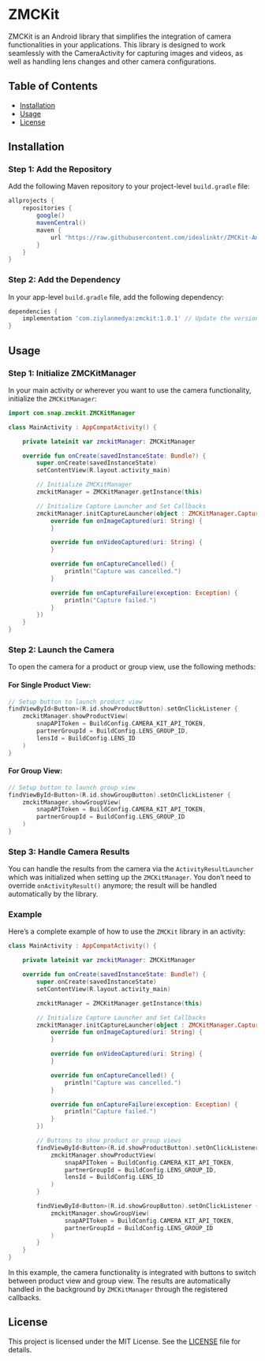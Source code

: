 # ZMCKit

ZMCKit is an Android library that simplifies the integration of camera functionalities in your applications. This library is designed to work seamlessly with the CameraActivity for capturing images and videos, as well as handling lens changes and other camera configurations.

## Table of Contents
- [Installation](#installation)
- [Usage](#usage)
- [License](#license)

## Installation

### Step 1: Add the Repository

Add the following Maven repository to your project-level `build.gradle` file:

```groovy
allprojects {
    repositories {
        google()
        mavenCentral()
        maven {
            url "https://raw.githubusercontent.com/idealinktr/ZMCKit-Android/main/"
        }
    }
}
```

### Step 2: Add the Dependency

In your app-level `build.gradle` file, add the following dependency:

```groovy
dependencies {
    implementation 'com.ziylanmedya:zmckit:1.0.1' // Update the version as necessary
}
```

## Usage

### Step 1: Initialize ZMCKitManager

In your main activity or wherever you want to use the camera functionality, initialize the `ZMCKitManager`:

```kotlin
import com.snap.zmckit.ZMCKitManager

class MainActivity : AppCompatActivity() {

    private lateinit var zmckitManager: ZMCKitManager

    override fun onCreate(savedInstanceState: Bundle?) {
        super.onCreate(savedInstanceState)
        setContentView(R.layout.activity_main)

        // Initialize ZMCKitManager
        zmckitManager = ZMCKitManager.getInstance(this)

        // Initialize Capture Launcher and Set Callbacks
        zmckitManager.initCaptureLauncher(object : ZMCKitManager.CaptureCallback {
            override fun onImageCaptured(uri: String) {
            }

            override fun onVideoCaptured(uri: String) {
            }

            override fun onCaptureCancelled() {
                println("Capture was cancelled.")
            }

            override fun onCaptureFailure(exception: Exception) {
                println("Capture failed.")
            }
        })
    }
}
```

### Step 2: Launch the Camera

To open the camera for a product or group view, use the following methods:

#### For Single Product View:
```kotlin
// Setup button to launch product view
findViewById<Button>(R.id.showProductButton).setOnClickListener {
    zmckitManager.showProductView(
        snapAPIToken = BuildConfig.CAMERA_KIT_API_TOKEN,
        partnerGroupId = BuildConfig.LENS_GROUP_ID,
        lensId = BuildConfig.LENS_ID
    )
}
```

#### For Group View:
```kotlin
// Setup button to launch group view
findViewById<Button>(R.id.showGroupButton).setOnClickListener {
    zmckitManager.showGroupView(
        snapAPIToken = BuildConfig.CAMERA_KIT_API_TOKEN,
        partnerGroupId = BuildConfig.LENS_GROUP_ID
    )
}
```

### Step 3: Handle Camera Results

You can handle the results from the camera via the `ActivityResultLauncher` which was initialized when setting up the `ZMCKitManager`. You don’t need to override `onActivityResult()` anymore; the result will be handled automatically by the library.

### Example

Here’s a complete example of how to use the `ZMCKit` library in an activity:

```kotlin
class MainActivity : AppCompatActivity() {

    private lateinit var zmckitManager: ZMCKitManager

    override fun onCreate(savedInstanceState: Bundle?) {
        super.onCreate(savedInstanceState)
        setContentView(R.layout.activity_main)

        zmckitManager = ZMCKitManager.getInstance(this)

        // Initialize Capture Launcher and Set Callbacks
        zmckitManager.initCaptureLauncher(object : ZMCKitManager.CaptureCallback {
            override fun onImageCaptured(uri: String) {
            }

            override fun onVideoCaptured(uri: String) {
            }

            override fun onCaptureCancelled() {
                println("Capture was cancelled.")
            }

            override fun onCaptureFailure(exception: Exception) {
                println("Capture failed.")
            }
        })

        // Buttons to show product or group views
        findViewById<Button>(R.id.showProductButton).setOnClickListener {
            zmckitManager.showProductView(
                snapAPIToken = BuildConfig.CAMERA_KIT_API_TOKEN,
                partnerGroupId = BuildConfig.LENS_GROUP_ID,
                lensId = BuildConfig.LENS_ID
            )
        }

        findViewById<Button>(R.id.showGroupButton).setOnClickListener {
            zmckitManager.showGroupView(
                snapAPIToken = BuildConfig.CAMERA_KIT_API_TOKEN,
                partnerGroupId = BuildConfig.LENS_GROUP_ID
            )
        }
    }
}
```

In this example, the camera functionality is integrated with buttons to switch between product view and group view. The results are automatically handled in the background by `ZMCKitManager` through the registered callbacks.

## License

This project is licensed under the MIT License. See the [LICENSE](LICENSE) file for details.
